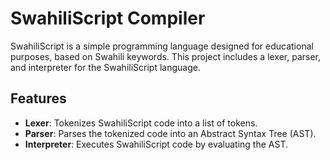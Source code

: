 # SwahiliScript Compiler

SwahiliScript is a simple programming language designed for educational purposes, based on Swahili keywords. This project includes a lexer, parser, and interpreter for the SwahiliScript language.

## Features

- **Lexer**: Tokenizes SwahiliScript code into a list of tokens.
- **Parser**: Parses the tokenized code into an Abstract Syntax Tree (AST).
- **Interpreter**: Executes SwahiliScript code by evaluating the AST.
